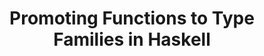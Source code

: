---
title: Promoting Functions to Type Families in Haskell
url-video: https://www.youtube.com/watch?v=J47OTYArG08
authors:
- Jan Stolarek
type: presentation
tags:
- defunctionalization
- type families
doHaskell-type: video lecture
dohaskell-collections:
- Haskell Symposium 2014
dohaskell-year: 2014
---